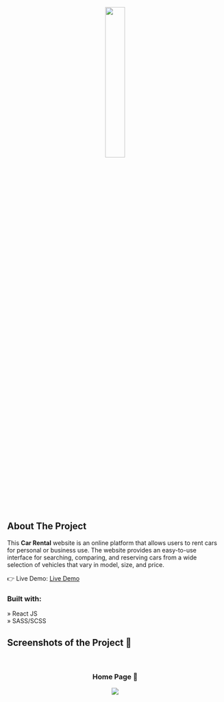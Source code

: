 <div align='center'><img style="width:30%" src='https://user-images.githubusercontent.com/105128267/218077760-5694a4ac-4e37-4de7-b31f-268ccd27400a.png'/></div>

<h2>About The Project</h2>

  <p>This <b>Car Rental</b> website is an online platform that allows users to rent cars for personal or business use. The website provides an easy-to-use interface for searching, comparing, and reserving cars from a wide selection of vehicles that vary in model, size, and price.</p>

👉 Live Demo: <a href='https://beinerthchitiva-carrental.vercel.app/'>Live Demo</a>

<h3>Built with:</h3>

» React JS <br>
» SASS/SCSS

<h2>Screenshots of the Project 📸</h2>
<br>
<h3 align='center'>Home Page 🏡</h3>

<div align='center'>
<img src='https://user-images.githubusercontent.com/105128267/218077675-f50ac9ae-8d2c-4196-aed8-f4490e142960.png'/>

</div>
